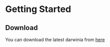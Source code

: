 # Getting Started

## Download

You can download the latest darwinia from [here][download]


[download]: https://github.com/darwinia-network/darwinia/releases
